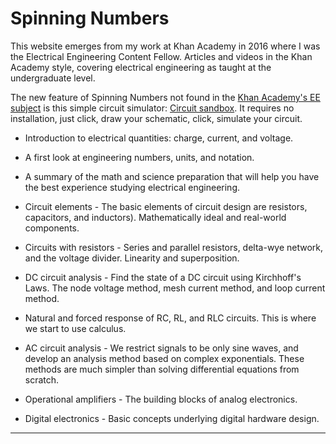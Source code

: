 # Spinning Numbers

This website emerges from my work at Khan Academy in 2016 where I was the Electrical Engineering Content Fellow. Articles and videos in the Khan Academy style, covering electrical engineering as taught at the undergraduate level.

The new feature of Spinning Numbers not found in the [Khan Academy's EE subject](https://www.khanacademy.org/science/electrical-engineering) is this simple circuit simulator: [Circuit sandbox](a/circuit-sandbox.html). It requires no installation, just click, draw your schematic, click, simulate your circuit.

* Introduction to electrical quantities: charge, current, and voltage. 

* A first look at engineering numbers, units, and notation. 

* A summary of the math and science preparation that will help you have the best experience studying electrical engineering.

* Circuit elements - The basic elements of circuit design are resistors, capacitors, and inductors). Mathematically ideal and real-world components.

* Circuits with resistors - Series and parallel resistors, delta-wye network, and the voltage divider. Linearity and superposition.

* DC circuit analysis - Find the state of a DC circuit using Kirchhoff's Laws. The node voltage method, mesh current method, and loop current method.

* Natural and forced response of RC, RL, and RLC circuits. This is where we start to use calculus.

* AC circuit analysis - We restrict signals to be only sine waves, and develop an analysis method based on complex exponentials. These methods are much simpler than solving differential equations from scratch.

* Operational amplifiers - The building blocks of analog electronics.

* Digital electronics - Basic concepts underlying digital hardware design.
----


